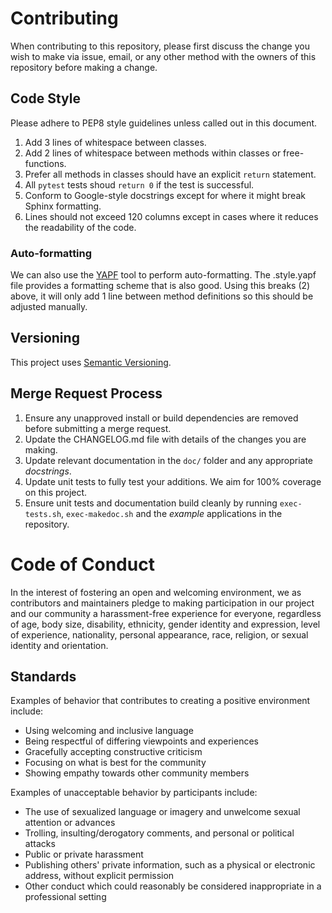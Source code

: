 Contributing
============

When contributing to this repository, please first discuss the change you wish
to make via issue, email, or any other method with the owners of this repository
before making a change.

Code Style
----------
Please adhere to PEP8 style guidelines unless called out in this document.
1. Add 3 lines of whitespace between classes.
2. Add 2 lines of whitespace between methods within classes or free-functions.
3. Prefer all methods in classes should have an explicit `return` statement.
4. All `pytest` tests shoud `return 0` if the test is successful.
5. Conform to Google-style docstrings except for where it might break Sphinx
   formatting.
6. Lines should not exceed 120 columns except in cases where it reduces the
   readability of the code.

### Auto-formatting
We can also use the [YAPF][2] tool to perform auto-formatting.
The .style.yapf file provides a formatting scheme that is also good. Using this
breaks (2) above, it will only add 1 line between method definitions so this should
be adjusted manually.

Versioning
----------
This project uses [Semantic Versioning][1].

Merge Request Process
---------------------
1. Ensure any unapproved install or build dependencies are removed before submitting
   a merge request.
2. Update the CHANGELOG.md file with details of the changes you are making.
3. Update relevant documentation in the `doc/` folder and any appropriate _docstrings_.
4. Update unit tests to fully test your additions. We aim for 100% coverage on this project.
5. Ensure unit tests and documentation build cleanly by running `exec-tests.sh`, `exec-makedoc.sh`
   and the _example_ applications in the repository.

Code of Conduct
===============
In the interest of fostering an open and welcoming environment, we as contributors
and maintainers pledge to making participation in our project and our community a
harassment-free experience for everyone, regardless of age, body size, disability,
ethnicity, gender identity and expression, level of experience, nationality,
personal appearance, race, religion, or sexual identity and orientation.

Standards
---------
Examples of behavior that contributes to creating a positive environment include:
- Using welcoming and inclusive language
- Being respectful of differing viewpoints and experiences
- Gracefully accepting constructive criticism
- Focusing on what is best for the community
- Showing empathy towards other community members

Examples of unacceptable behavior by participants include:
- The use of sexualized language or imagery and unwelcome sexual attention
  or advances
- Trolling, insulting/derogatory comments, and personal or political attacks
- Public or private harassment
- Publishing others' private information, such as a physical or electronic
  address, without explicit permission
- Other conduct which could reasonably be considered inappropriate in a
  professional setting

[1]: http://semver.org/
[2]: https://github.com/google/yapf
